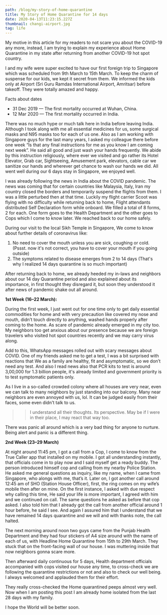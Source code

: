 ```yaml
---
path: /blog/my-story-of-home-quarantine
title: My Story of Home Quarantine for 14 days
date: 2020-04-13T11:23:15.227Z
thumbnail: changi-airport.jpg
tag: life
---
```

My motive in this article for my readers to not scare you about the COVID-19 any more, instead, I am trying to explain my experience about Home Quarantine in my state after returning from another COVID-19 hot spot country.

I and my wife were super excited to have our first foreign trip to Singapore which was scheduled from 9th March to 15th March. To keep the charm of suspense for our kids, we kept it secret from them. We informed the kids only at Airport (Sri Guru Ramdas International Airport, Amritsar) before takeoff. They were totally amazed and happy.<p>Facts about dates</p>

* 31 Dec 2019 — The first mortality occurred at Wuhan, China.
* 12 Mar 2020 — The first mortality occurred in India.


<p>
There was no much hype or much talk here in India before leaving India. Although I took along with me all essential medicines for us, some surgical masks and N95 masks too for each of us one. Also as I am working with Singapore guys for the last many years, I asked my colleague there before one week “Is that any final instructions for me as you know I am coming next week”. He said all good and just wash your hands frequently. We abide by this instruction religiously, where ever we visited and go rather its Hotel Elevator, Grab car, Sightseeing, Amusement park, elevators, cable car we sanitize our hands and wherever get chance to wash our hands we did. All went well during our 6 days stay in Singapore, we enjoyed well.
</p>
<p>
I was already following the news in India about the COVID pandemic. The news was coming that for certain countries like Malaysia, Italy, Iran my country closed the borders and temporarily suspend the flights from them. I was a little perturbed then at that time. Luckily my flight carrier Scoot was flying with no difficulty while returning back to home, Flight attendants distributed Self Declaration form while onboard. We filled a total of 8 forms, 2 for each. One form goes to the Health Department and the other goes to Cops which I come to know later. We reached back to our home safely.
</p>
<p>
During our visit to the local Sikh Temple in Singapore, We come to know about further details of coronavirus like:</p>

1. No need to cover the mouth unless you are sick, coughing or cold. (Pssst. now it's not correct, you have to cover your mouth if you going outside)
2. The symptoms related to disease emerges from 2 to 14 days (That's why I realized 14 days quarantine is so much important)

<p>After returning back to home, we already heeded my in-laws and neighbors about our 14 day Quarantine period and also explained about its importance, in first thought they disregard it, but soon they understood it after news of pandemic shake out all around.</p>

**1st Week (16–22 March):**
<p>
During the first week, I just went out for one time only to get daily essential commodities for home and with very precaution like covered my nose and mouth, didn’t touch directly to anything, washed hands properly after coming to the home. As scare of pandemic already emerged in my city too. My neighbors too get anxious about our presence because we are foreign travelers who visited hot spot countries recently and we may carry virus along.</p>
<p>
Add to this, WhatsApp messages rolled out with scary messages about COVID. One of my friends asked me to get a test, I was a bit surprised with reactions that We as a family are healthy, fit and asymptomatic, so we don’t need any test. And also I read news also that PCR kits to test is around 3,00,000 for 1.3 billion people, it's already limited and government priority is to test symptomatic patients only.</p>
<p>
As I live in a so-called crowded colony where all houses are very near, even we can talk to many neighbors by just standing into our balcony. Many near neighbors are even annoyed with us, lol. It can be judged easily from their faces, some even didn't talk to us.</p>

>> I understand all their thoughts. Its perspective. May be if I were in their place, I may react that way too.

<p>
There was panic all around which is a very bad thing for anyone to nurture. Being alert and panic is a different thing.</p>

**2nd Week (23–29 March)**
<p>At night around 11:45 pm, I got a call from a Cop, I come to know from the True Caller app that installed on my mobile. I got all understanding instantly, that officials come in to play now and I said myself get a ready buddy. The person introduced himself cop and calling from my nearby Police Station. He asked me general questions as inquiry, like my name, when I came from Singapore, who alongs with me, that’s it. Later on, I got another call around 12:45 am of SHO (Station House Officer), first, the ring comes on my wife’s mobile then after on mine. On the first instance, I asked with due respect why calling this time, He said your life is more important, I agreed with him and we continued on call. The same questions he asked as before that cop asked. I also told him that I already got the call from another official around 1 hour before, he said I see. And again I assured him that I understand that we have remained 14 days quarantine and we will and with thanks note, the call halted.</p>
<p>
The next morning around noon two guys came from the Punjab Health Department and they had four stickers of A4 size around with the name of each of us, with Headline Home Quarantine from 15th to 29th March. They stuck that on the front-facing wall of our house. I was muttering inside that now neighbors gonna scare more.</p>
<p>
Then afterward daily continuous for 5 days, Health department officials accompanied with cops visited our house any time, to cross-check we are following the quarantine restrictions or not and also to check our well being. I always welcomed and applauded them for their effort.</p>
<p>
They really cross-checked the Home quarantined peeps almost very well. Now when I am posting this post I am already home isolated from the last 28 days with my family.</p>
<p>
I hope the World will be better soon.</p>

